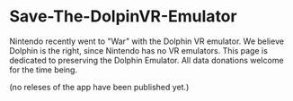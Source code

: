 # Save-The-DolpinVR-Emulator
Nintendo recently went to "War" with the Dolphin VR emulator. We believe Dolphin is the right, since Nintendo has no VR emulators. This page is dedicated to preserving the Dolphin Emulator. All data donations welcome for the time being.

(no releses of the app have been published yet.)
